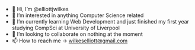 - 👋 Hi, I’m @elliottjwilkes
- 👀 I’m interested in anything Computer Science related
- 🌱 I’m currently learning Web Development and just finished my first year studying CompSci at University of Liverpool
- 💞️ I’m looking to collaborate on nothing at the moment
- 📫 How to reach me -> wilkeselliott@gmail.com

<!---
elliottjwilkes/elliottjwilkes is a ✨ special ✨ repository because its `README.md` (this file) appears on your GitHub profile.
You can click the Preview link to take a look at your changes.
--->
